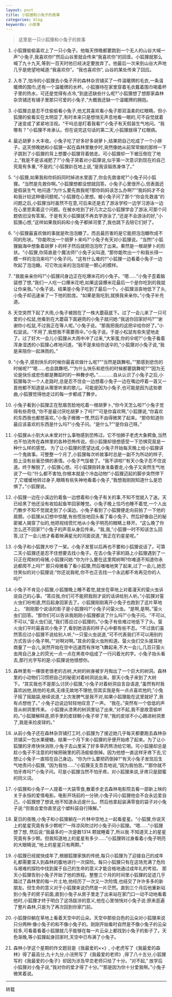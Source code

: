 ```yaml
---
layout: post
title: 小狐狸和小兔子的故事
categories: blog
keywords: 小故事
---    
```


> 这里是一只小狐狸和小兔子的故事

1. 小狐狸偷偷喜欢上了一只小兔子。他每天傍晚都要跑到一个无人的山谷大喊一声“小兔子,我喜欢你!”然后山谷里就会传来“我喜欢你”的回音。小狐狸就那么喊了九十九天,等到一百天时他已经决定要放弃了。他最后一次来到山谷大声地几乎是绝望地喊道:“我喜欢你”。“我也喜欢你”, 山谷的某处传来了回应。

2. 入冬了,怕冷的小狐狸去小兔子开的森林杂货铺买了一件温暖牌的毛衣,一条温暖牌的围巾,还有一个温暖牌的水杯。小狐狸待在家里穿着毛衣戴着围巾喝着杯子里的热水，可还是觉得有点冷,“到底还缺些什么呢?”小狐狸想了想那家森林杂货铺还有铺子里那只可爱的小兔子,“大概我还缺一个温暖牌的拥抱。

3. 小狐狸总是忍不住偷偷看小兔子,他尤其喜欢看小兔子那双温柔的红眼睛。但小狐狸的偷看实在太明显了,有时本来只是想悄无声息地看一眼的,可不自觉就着了迷变成了紧紧地注视。“干吗总是盯着我看?”小兔子有天假装生气地问。“我哪有？”小狐狸不肯承认。但在说完这句话的第二天,小狐狸就得了红眼病。

4. 最近胡萝卜大丰收。小兔子吃了好多好多胡萝卜,结果把自己吃成了一个小胖子。这天傍晚她和小狐狸一起在森林里散步时,突然像她从前常常做的那样一下子跳到了小狐狸的背上想要小狐狸背着她走。可小狐狸却一下被压倒在了地上,“我是不是该减肥了?”小兔子哭着对小狐狸说,似乎第一次意识到现在的自己究竟有多重,“不是的,”小狐狸趴在地上说,“是我该锻炼身体了。”

5. “小狐狸,如果我和你妈妈同时掉进水里面了,你会先救谁呢?”小兔子问小狐狸。“当然是先救你啊。”小狐狸想都没想就回答。小兔子心里很开心,但表面还是假装生气 地问道:“为什么要先救我呢?那你妈妈该怎么办啊?”“我妈妈才不会和我计较这种傻问题呢。”小狐狸在心里想。被小兔子问了那个“你会先救谁”的问题之后,小狐狸当时虽然不在意,可后来还是去了游泳学校一边学习游泳一边在心里思索着这个问题。在被水呛到了好几次之后小狐狸学会了游泳,可那个问题依旧没有答案。于是有天小狐狸就不再去学游泳了,“还是不会游泳的好,”小狐狸心想,“这样如果我妈妈和小兔子都掉河里了,我也跳下去陪它们好了。


6. ”小狐狸最喜欢做的事就是吹泡泡糖了。而且最厉害的是它能把泡泡糖吹成不同的形状。“你能吹出一个胡萝卜来吗?”小兔子有天对小狐狸说。“当然!”小狐狸脑海中想象着胡萝卜的样子然后就把泡泡吹了出来。果然是一根胡萝卜的形状。“小狐狸,你简直是个魔法师!”小兔子尖叫道, “那你能吹出一个和我长得一模一样的泡泡来吗?”小兔子问。“这有什么难的?”小狐狸一边看着小兔子一边吹起了泡泡糖。可它吹出来的泡泡却是一颗心的模样。

7. ”我能亲亲你吗?”小狐狸问身边正在吃爆米花的小兔子。“嗯……”小兔子歪着脑袋想了想,“我们一人吃一口爆米花吧,如果这袋爆米花最后一个是你吃到的我就让你亲我。”小兔子说。结果是小兔子吃到了最后一个。小狐狸沮丧地低下了头,小兔子却迅速亲了一下他的脸庞。“如果是我吃到,就换我来亲你。”小兔子补充道。

8. 天空突然下起了大雨,小兔子被困在了一株大蘑菇底下。过了一会儿来了一只可爱的小松鼠,他看到在大蘑菇下面避雨的小兔子就问她:“我送你回家好吗?”“谢谢你小松鼠,不过我正在等人呢。”小兔子说。“那我把我的这把伞给你好了。”小松鼠说。“不用了,我想我不需要雨伞。”小兔子说。于是小松鼠有些失望地走了。过了好大一会儿小狐狸从大雨中冲了过来,“大笨蛋,你的伞呢?”小兔子看着浑身湿透的小狐狸心疼地问道。“我不是来给你送伞的,”小狐狸对小兔子说,“我是来陪你一起淋雨的。”

9. “小兔子,感到快乐的时候你最喜欢做什么呢?”“当然是跳舞啦。”“那感到悲伤的时候呢?”“嗯……也会跳舞吧。”“为什么快乐和悲伤的时候都要跳舞呢?”“因为无论是快乐或悲伤都是舞蹈时的一种舞步吧。”…………自从认识了小兔子之后,小狐狸每次一个人走路时,总是忍不住会一边想着小兔子一边在嘴边哼着一首又一首他都不知道是从哪里听来的歌儿。可能是因为小兔子,也可能是因为这些歌曲,小狐狸觉得他走过的每一步都成了舞步。

10. 小兔子看到小狐狸正在愁眉苦脸地吃着一根胡萝卜,“你今天怎么啦?”小兔子觉得有些奇怪,“你不是最讨厌吃胡萝卜了吗?”“可是你喜欢啊,”小狐狸说,“你喜欢的东西我也都想喜欢。”小兔子微微一愣,然后不由得微笑了起来。“那你知道你最应该喜欢的东西是什么吗?”小兔子问。“是什么?”“是你自己呀。”

11. 小狐狸从小到大从未曾对什么事物感到恐怖过。它不怕狮子老虎大象鳄鱼,当然也不怕流传在森林里的各种恐怖传说。但小狐狸却很想感受一下恐惧究竟是一种什么样的感觉。 为了让小狐狸的愿望达成,小兔子开始每天晚上给小狐狸讲一个鬼故事。可整整一个月了,小狐狸每次听故事时总是一副不为所动的样子,脸上没有丝毫恐惧的表情。小兔子气馁极了。“我不讲啦!”有天小兔子忍不住说道。终于解脱了, 小狐狸心想。可小狐狸刚转身准备要走,小兔子又突然生气地说了一句:“什么都不害怕,你根本就是个冷血动物!”小狐狸迈起的脚步突然停下了,它缓缓地转过身子,眼睛有些失神地看着小兔子,“我想我刚刚知道什么是恐惧了。”小狐狸说。

12. 小狐狸一边在小溪边钓着鱼一边想着和小兔子有关的事,不知不觉就入了迷。天已经黑了他还没有收拾起鱼竿回家睡觉。小兔子晚上恰巧也睡不着觉,一个人出门散步不知不觉就走到了小溪边。小兔子看到了小狐狸便走向前拍了一下他的肩膀。小狐狸从幻想中惊醒,有些慌张地回头看了看小兔子。然后好像自己的秘密被人揭穿了似的,他把视线慌忙地从小兔子明亮的眼睛上移开。“这么晚了你怎么还不回家?”小兔子的声音从身后传来。“我,我,”小狐狸一时不知该怎么回答,过了一会儿他才看着映满星光的河面说道,“我正在钓星星呢。”

13. 小兔子和小狐狸大吵了一架。小兔子发誓以后再也不要和小狐狸说话了。可第二天小狐狸还是忍不住想要去找小兔子。在去小兔子家的路上小狐狸遇到了一只正在爬树的母猪,小狐狸问她:“你为什么要在这里爬树啊?你难道不知道你永远都爬不上吗?” 那只母猪看了看小狐狸,然后嗤嗤地笑了起来,过了一会儿,她忍住笑似的对小狐狸说:“你还说我呢,你不也正去找一个永远都不肯再见你的人吗?”

14. 小兔子不肯见小狐狸,小狐狸晚上睡不着觉,就坐在草地上对着漫天的萤火虫诉说自己的心事。“答应我,你们可不能把我刚才说的话讲给别人听。”小狐狸对萤火虫们吩咐道,然后起身回家去了。小狐狸刚刚离开小兔子也跑到了这片草地上。 “刚刚那个说话的影子是小狐狸吗?”小兔子问萤火虫。“是啊,是啊。”萤火虫们回答。“那你们可以告诉我刚刚小狐狸都说了什么吗?”小兔子问。“不可以,不可以,”萤火虫们说,“我们答应过小狐狸的。”小兔子有些难过地低下了头。萤火虫们平时最喜欢小兔子了,看到她沮丧的样子心中都有些不忍。“不过我们虽然答应过小狐狸不说给别人听,”一只萤火虫说道,“可不代表我们不可以用别的方式告诉小兔子啊。”“对啊对啊。”其余的萤火虫附和道。萤火虫们交头接耳地商量了一会儿,突然开始在空中迅速而有序地飞舞起来,不大一会儿,几百只萤火虫用自己身上的荧光一点一点在黑夜中组成了一行闪着光的字。小兔子抬头看去,那行光字写的是:小狐狸说他很想你。

15. 森林里有一棵很老很老的古树,大树的树身被岁月掏出了一个巨大的树洞。森林里的小动物们习惯把自己的秘密对着树洞说出来。那天小兔子来到了大树下。“其实我也不是那么讨厌小狐狸,”小兔子对着树洞自言自语道,“虽然有时我喜欢凶他,挑他的毛病,无缘无故地不理他,但其实我是有一点点喜欢他的,”小兔子摇了摇脑袋,继续说道,“上次发脾气是我不对,如果小狐狸能在这里就好了,我有点想他了。” 小兔子边说边轻轻地叹息了一声。 “我在。”突然有一个低低的声音从树洞里传来。 小狐狸从漆黑的树洞里钻了出来,“对不起,我不是故意偷听的。”小狐狸解释道,把手里的皮球朝小兔子举了举,“我的皮球不小心踢进树洞里了,我是来捡皮球的。”

16. 从前小兔子还在森林杂货铺打工时,小狐狸为了接近她几乎每天都要跑去森林杂货铺买一包水果硬糖。结果一个月下来小狐狸的牙便开始疼了起来。为了让小狐狸的牙疼快快消除,小兔子去山里采了好多草药熬汤给它喝。可小狐狸却总是趁小兔子不注意的时候把碗里的药汤偷偷倒掉。因为他想一直这样牙疼下去,它想让小兔子一直陪在自己身边。“你为什么要把药倒掉?”有天小兔子发现后生气地责问小狐狸, “因为我怕……”小狐狸支支吾吾地说,“因为我怕苦。”“那你就不怕牙疼吗?”小兔子问。可是小狐狸当然不怕牙疼。对小狐狸来说,牙疼只是甜蜜的同义词。

17. 小狐狸和小兔子一人提着一大袋零食,散着步走去森林电影院去看一部新上映的关于永恒的爱情电影。电影开场前的一分钟,小兔子问小狐狸他会不会永远爱自己。小狐狸想了想说,他不知道永远是什么。然后他拿起装满零食的袋子对小兔子说:“但我会爱你直至这个塑料袋自行降解。”

18. 夏日的夜晚,小兔子和小狐狸躺在一片林中空地上一起看星星。“小狐狸,你说天上的星星究竟有多少颗呢?”一阵凉风吹过时小兔子问小狐狸。“嗯……”小狐狸想了想, 然后说:“我最多的一次是数1314 颗就睡着了,所以我 不知道天上的星星究竟有多少颗。但我知道地上的星星有多少……”小狐狸转过身看着小兔子明亮的大眼睛说,“地上的星星只有两颗。”

19. 小狐狸已经就快成年了,根据狐狸家族的传统,每只小狐狸为了迎接自己的成年礼都需要深入到森林的腹地进行一次探险。每只小狐狸只有在这场充满了危险与艰难的探险中找到属于自己的生命的意义才能合格地通过成年礼的考验。 那天小狐狸告别小兔子开始了他的旅程。整整三个月的时间里小狐狸的足迹几乎踏过了森林里的每一片土地,他经历了一次又一次险情,也结交了许许多多的新朋友。但生命的意义对于小狐狸来说仍然是一片茫然。直到三个月后他重新站到小兔子的房子前面,直到小兔子从房子里走了出来站在家门口一动不动地看着他时,小狐狸才终于明白了这场跋涉的意义,他在心里悄悄对小兔子说:原来逛遍了整片森林,只是为了再次回到你家门前。

20. 小狐狸仰躺在草地上看着天空中的云朵。天空中那些白色的云朵对小狐狸来说只分两种:像小兔子的和不像小兔子的。刚刚开始看时自然是不像小兔子的云朵较多,可看着看着小狐狸就几乎能够在每一片云朵上都找到小兔子的影子了。天色渐晚,等小狐狸起身回家时,天空中已布满了小兔子。

21. 森林小学这个星期的作文题目是《我最爱的××》, 小老虎写了《我最爱的森林》得了最高分,九十九分,小浣熊写了《我最爱的老师》,得了八十五分,小狐狸写的《我最爱的小兔子》却因为涉及早恋老师只给了十分。“对不起,” 放学后小狐狸对小兔子说,“我对你的爱才得了十分。”“那是因为你十分爱我啊。”小兔子微笑着说。

---    
转载